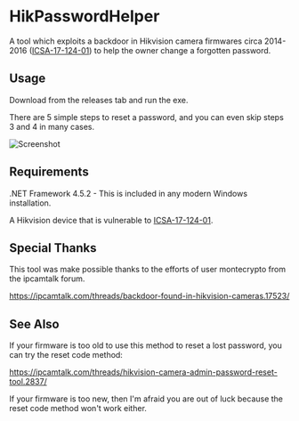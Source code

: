 # HikPasswordHelper
A tool which exploits a backdoor in Hikvision camera firmwares circa 2014-2016 ([ICSA-17-124-01](http://seclists.org/fulldisclosure/2017/Sep/23)) to help the owner change a forgotten password.

## Usage

Download from the releases tab and run the exe.

There are 5 simple steps to reset a password, and you can even skip steps 3 and 4 in many cases.

![Screenshot](https://i.imgur.com/3uAzhaR.png)

## Requirements

.NET Framework 4.5.2 - This is included in any modern Windows installation.

A Hikvision device that is vulnerable to [ICSA-17-124-01](http://seclists.org/fulldisclosure/2017/Sep/23).

## Special Thanks

This tool was make possible thanks to the efforts of user montecrypto from the ipcamtalk forum.

https://ipcamtalk.com/threads/backdoor-found-in-hikvision-cameras.17523/

## See Also

If your firmware is too old to use this method to reset a lost password, you can try the reset code method:

https://ipcamtalk.com/threads/hikvision-camera-admin-password-reset-tool.2837/

If your firmware is too new, then I'm afraid you are out of luck because the reset code method won't work either.
